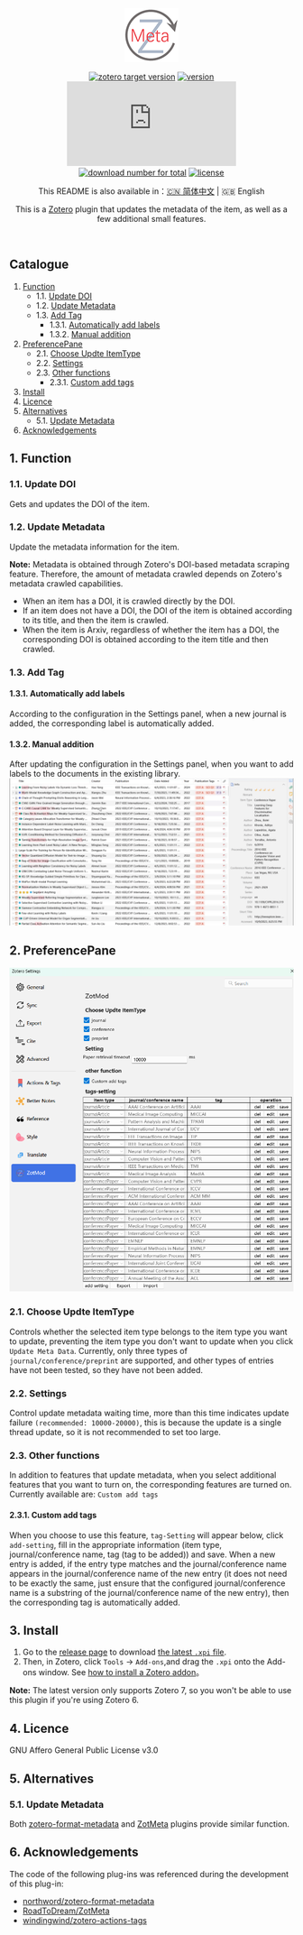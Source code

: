 <div align="center">

![Linter for Zotero](./doc/96.png)

[![zotero target version](https://img.shields.io/badge/Zotero-7.0.*-green?&logo=zotero&logoColor=CC2936)](https://www.zotero.org)
[![version](https://img.shields.io/github/v/release/dklsgui/zotMod)](https://github.com/dklsgui/zotMod/releases/)
[![download number](https://img.shields.io/github/downloads/dklsgui/zotMod/latest/zotMod.xpi)](https://github.com/dklsgui/zotMod/releases/)  
[![download number for total](https://img.shields.io/github/downloads/dklsgui/zotMod/total)](https://github.com/northword/zotero-format-metadata/releases/)
[![license](https://img.shields.io/github/license/dklsgui/zotMod)](https://github.com/dklsgui/zotMod/blob/main/LICENSE)
<!-- [![Codacy Badge](https://app.codacy.com/project/badge/Grade/b851796e53724d7aa7c00923955e0f56)](https://app.codacy.com/gh/northword/zotero-format-metadata/dashboard?utm_source=gh&utm_medium=referral&utm_content=&utm_campaign=Badge_grade) -->
<!-- [![Using Zotero Plugin Template](https://img.shields.io/badge/Using-Zotero%20Plugin%20Template-blue?&logo=github)](https://github.com/windingwind/zotero-plugin-template) -->

This README is also available in：[:cn: 简体中文](./doc/README-zh.md) | :gb: English

This is a [Zotero](https://www.zotero.org/) plugin that updates the metadata of the item, as well as a few additional small features.

</div></br>

## Catalogue
1. [Function](#Function)
	* 1.1. [Update DOI](#UpdateDOI)
	* 1.2. [Update Metadata](#UpdateMetadata)
	* 1.3. [Add Tag](#AddTag)
		* 1.3.1. [ Automatically add labels](#Automaticallyaddlabels)
		* 1.3.2. [ Manual addition](#Manualaddition)
2. [ PreferencePane](#PreferencePane)
	* 2.1. [ Choose Updte ItemType](#Chooseupdteitemtype)
	* 2.2. [ Settings](#Settings)
	* 2.3. [ Other functions](#Otherfunctions)
		* 2.3.1. [ Custom add tags](#Customaddtags)
3. [Install](#Install)
4. [Licence](#Licence)
5. [Alternatives](#Alternatives)
	* 5.1. [Update Metadata](#UpdateMetadata-1)
6. [Acknowledgements](#Acknowledgements)

##  1. <a name='Function'></a>Function

###  1.1. <a name='UpdateDOI'></a>Update DOI
Gets and updates the DOI of the item.

###  1.2. <a name='UpdateMetadata'></a>Update Metadata
Update the metadata information for the item.

**Note:** Metadata is obtained through Zotero's DOI-based metadata scraping feature. Therefore, the amount of metadata crawled depends on Zotero's metadata crawled capabilities.
- When an item has a DOI, it is crawled directly by the DOI.
- If an item does not have a DOI, the DOI of the item is obtained according to its title, and then the item is crawled.
- When the item is Arxiv, regardless of whether the item has a DOI, the corresponding DOI is obtained according to the item title and then crawled.
###  1.3. <a name='AddTag'></a>Add Tag
####  1.3.1. <a name='Automaticallyaddlabels'></a> Automatically add labels
According to the configuration in the Settings panel, when a new journal is added, the corresponding label is automatically added.
####  1.3.2. <a name='Manualaddition'></a> Manual addition
After updating the configuration in the Settings panel, when you want to add labels to the documents in the existing library.
![add tag](./doc/add_tag.gif)

##  2. <a name='PreferencePane'></a> PreferencePane
![preference](./doc/preference.png)
###  2.1. <a name='Chooseupdteitemtype'></a> Choose Updte ItemType
Controls whether the selected item type belongs to the item type you want to update, preventing the item type you don't want to update when you click `Update Meta Data`. Currently, only three types of `journal/conference/preprint` are supported, and other types of entries have not been tested, so they have not been added.
###  2.2. <a name='Settings'></a> Settings
Control update metadata waiting time, more than this time indicates update failure `(recommended: 10000-20000)`, this is because the update is a single thread update, so it is not recommended to set too large.
###  2.3. <a name='Otherfunctions'></a> Other functions
In addition to features that update metadata, when you select additional features that you want to turn on, the corresponding features are turned on. Currently available are: `Custom add tags`


####  2.3.1. <a name='Customaddtags'></a> Custom add tags
When you choose to use this feature, `tag-Setting` will appear below, click `add-setting`, fill in the appropriate information (item type, journal/conference name, tag (tag to be added)) and save. When a new entry is added, if the entry type matches and the journal/conference name appears in the journal/conference name of the new entry (it does not need to be exactly the same, just ensure that the configured journal/conference name is a substring of the journal/conference name of the new entry), then the corresponding tag is automatically added.
##  3. <a name='Install'></a>Install

1. Go to the [release page](https://github.com/dklsgui/zotMod/releases/)  to download [the latest `.xpi` file](https://github.com/dklsgui/zotMod/releases/latest/download/zotMod.xpi).
2. Then, in Zotero, click `Tools` -> `Add-ons`,and drag the `.xpi` onto the Add-ons window. See [how to install a Zotero addon](https://zotero-chinese.com/user-guide/plugins/about-plugin.html)。

**Note:** The latest version only supports Zotero 7, so you won't be able to use this plugin if you're using Zotero 6.

##  4. <a name='Licence'></a>Licence

GNU Affero General Public License v3.0

##  5. <a name='Alternatives'></a>Alternatives

###  5.1. <a name='UpdateMetadata-1'></a>Update Metadata
Both [zotero-format-metadata](https://github.com/northword/zotero-format-metadata) and [ZotMeta](https://github.com/RoadToDream/ZotMeta) plugins provide similar function.


##  6. <a name='Acknowledgements'></a>Acknowledgements

The code of the following plug-ins was referenced during the development of this plug-in:

- [northword/zotero-format-metadata](https://github.com/northword/zotero-format-metadata)
- [RoadToDream/ZotMeta](https://github.com/RoadToDream/ZotMeta)
- [windingwind/zotero-actions-tags](https://github.com/windingwind/zotero-actions-tags)

